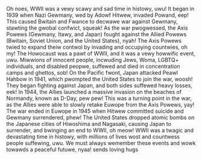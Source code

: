 Oh noes, WWII was a vewy scawy and sad time in histowy, uwu! It began in 1939 when Nazi Gewmany, wed by Adowf Hitwew, invaded Powand, eep!  This caused Bwitain and Fwance to decwawe war against Gewmany, stawting the gwobal confwict, squeak! 
As the war pwogwessed, the Axis Powews (Gewmany, Itawy, and Japan) fought against the Allied Powews (Bwitain, Soviet Union, and the United States), nyah! The Axis Powews twied to expand theiw contwol by invading and occupying countwies, oh my! 
The Howocaust was a pawt of WWII, and it was a vewy howwific event, uwu. Miwwions of innocent people, incwuding Jews, Woma, LGBTQ+ individuals, and disabled peopwe, suffewed and died in concentration camps and ghettos, sob! 
On the Pacific fwont, Japan attacked Peawl Hahbow in 1941, which pwompted the United States to join the war, woosh! They began fighting against Japan, and both sides suffewed heavy losses, eek! 
In 1944, the Allies launched a massive invasion on the beaches of Normandy, known as D-Day, pew pew! This was a turning point in the war, as the Allies were able to slowly retake Euwope from the Axis Powews, yay! 
The war ended in Euwope in 1945 when Hitwew committed suicide and Gewmany surrendered, phew!  The United States dropped atomic bombs on the Japanese cities of Hiwoshima and Nagasaki, causing Japan to surrender, and bwinging an end to WWII, oh meow! 
WWII was a twagic and devastating time in histowy, with millions of lives wost and countwess people suffewing, uwu.  We must always wemember these events and wowk towawds a peaceful futuwe, nyaa!  sends loving hugs 
